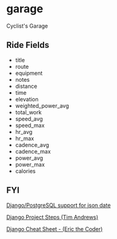 # garage
Cyclist's Garage

## Ride Fields
* title
* route
* equipment
* notes
* distance
* time
* elevation
* weighted_power_avg
* total_work
* speed_avg
* speed_max
* hr_avg
* hr_max
* cadence_avg
* cadence_max
* power_avg
* power_max
* calories

## FYI
[Django/PostgreSQL support for json date](https://pganalyze.com/blog/postgres-jsonb-django-python)

[Django Project Steps (Tim Andrews)](https://gist.github.com/timpandrews/0d71f20eaaef05cd73b36ba70b4c3093)

[Django Cheat Sheet - (Eric the Coder)](https://dev.to/ericchapman/my-beloved-django-cheat-sheet-2056)
